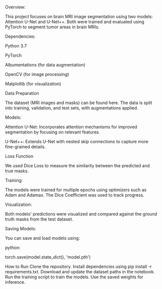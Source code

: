 Overview:

This project focuses on brain MRI image segmentation using two models: Attention U-Net and U-Net++. Both were trained and evaluated using PyTorch to segment tumor areas in brain MRIs.

Dependencies:

Python 3.7

PyTorch

Albumentations (for data augmentation)

OpenCV (for image processing)

Matplotlib (for visualization)

Data Preparation

The dataset (MRI images and masks) can be found here. The data is split into training, validation, and test sets, with augmentations applied.


Models:

Attention U-Net: Incorporates attention mechanisms for improved segmentation by focusing on relevant features.

U-Net++: Extends U-Net with nested skip connections to capture more fine-grained details.

Loss Function

We used Dice Loss to measure the similarity between the predicted and true masks.


Training:

The models were trained for multiple epochs using optimizers such as Adam and Adamax. The Dice Coefficient was used to track progress.

Visualization:

Both models' predictions were visualized and compared against the ground truth masks from the test dataset.

Saving Models:

You can save and load models using:

python:

torch.save(model.state_dict(), 'model.pth')

How to Run
Clone the repository.
Install dependencies using pip install -r requirements.txt.
Download and update the dataset paths in the notebook.
Run the training script to train the models.
Use the saved weights for inference.
